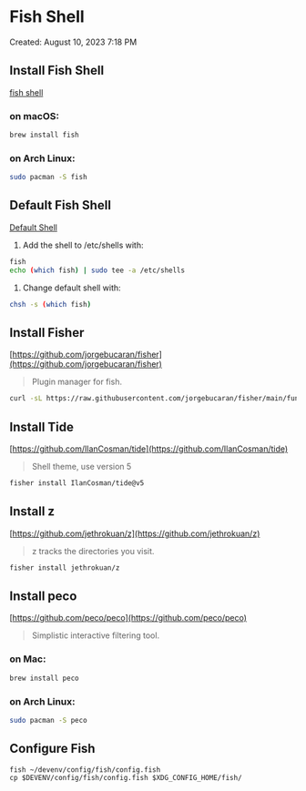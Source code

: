 # Fish Shell

Created: August 10, 2023 7:18 PM

## Install Fish Shell

[fish shell](https://fishshell.com/)

### on macOS:

```bash
brew install fish
```

### on Arch Linux:

```bash
sudo pacman -S fish
```

## Default Fish Shell

[Default Shell](https://www.notion.so/Default-Shell-6a4cbd1ad17e4f2f8f9e04f62bdbd108?pvs=21)

1. Add the shell to /etc/shells with:

```bash
fish
echo (which fish) | sudo tee -a /etc/shells
```

1. Change default shell with:

```bash
chsh -s (which fish)
```

## Install Fisher

[https://github.com/jorgebucaran/fisher](https://github.com/jorgebucaran/fisher)

> Plugin manager for fish.
> 

```bash
curl -sL https://raw.githubusercontent.com/jorgebucaran/fisher/main/functions/fisher.fish | source && fisher install jorgebucaran/fisher
```

## Install Tide

[https://github.com/IlanCosman/tide](https://github.com/IlanCosman/tide)

> Shell theme, use version 5
> 

```bash
fisher install IlanCosman/tide@v5
```

## Install z

[https://github.com/jethrokuan/z](https://github.com/jethrokuan/z)

> z tracks the directories you visit.
> 

```bash
fisher install jethrokuan/z
```

## Install peco

[https://github.com/peco/peco](https://github.com/peco/peco)

> Simplistic interactive filtering tool.
> 

### on Mac:

```bash
brew install peco
```

### on Arch Linux:

```bash
sudo pacman -S peco
```

## Configure Fish

```shell
fish ~/devenv/config/fish/config.fish
cp $DEVENV/config/fish/config.fish $XDG_CONFIG_HOME/fish/
```